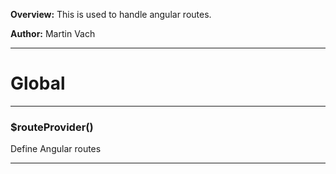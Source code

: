 **Overview:** This is used to handle angular routes.



**Author:** Martin Vach




* * *

# Global





* * *

### $routeProvider() 

Define Angular routes




* * *
